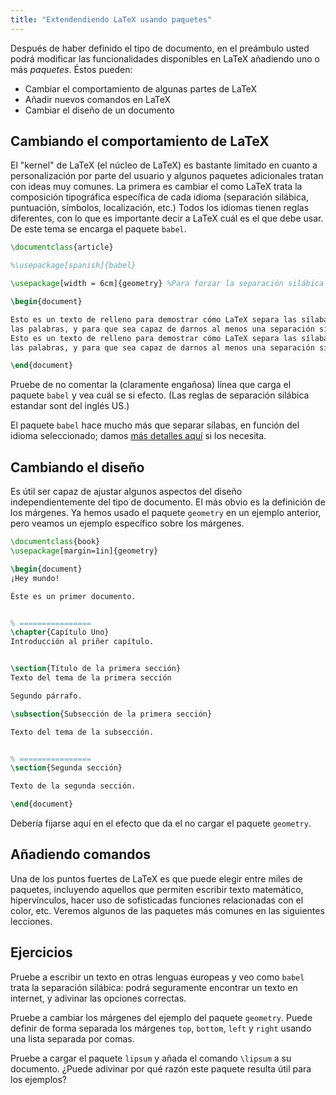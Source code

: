 ```yaml
---
title: "Extendendiendo LaTeX usando paquetes"
---
```


Después de haber definido el tipo de documento, en el preámbulo usted podrá modificar 
las funcionalidades disponibles en LaTeX añadiendo uno o más *paquetes*. Éstos pueden:

- Cambiar el comportamiento de algunas partes de LaTeX
- Añadir nuevos comandos en LaTeX
- Cambiar el diseño de un documento

## Cambiando el comportamiento de LaTeX

El "kernel" de LaTeX (el núcleo de LaTeX) es bastante limitado en cuanto a personalización
por parte del usuario y algunos paquetes adicionales tratan con ideas muy comunes. La primera
es cambiar el como LaTeX trata la composición tipográfica específica de cada idioma (separación
silábica, puntuación, símbolos, localización, etc.) Todos los idiomas tienen reglas diferentes, con lo
que es importante decir a LaTeX cuál es el que debe usar. De este tema se encarga
el paquete `babel`.

```latex
\documentclass{article}

%\usepackage[spanish]{babel}

\usepackage[width = 6cm]{geometry} %Para forzar la separación silábica

\begin{document}

Esto es un texto de relleno para demostrar cómo LaTeX separa las sílabas de 
las palabras, y para que sea capaz de darnos al menos una separación silábica.
Esto es un texto de relleno para demostrar cómo LaTeX separa las sílabas de 
las palabras, y para que sea capaz de darnos al menos una separación silábica.

\end{document}
```

Pruebe de no comentar la (claramente engañosa) línea que carga el paquete `babel` y
vea cuál se si efecto. (Las reglas de separación silábica estandar sont del inglés US.)

El paquete `babel` hace mucho más que separar sílabas, en función del idioma seleccionado;
damos [más detalles aquí](more-06) si los necesita.

## Cambiando el diseño

Es útil ser capaz de ajustar algunos aspectos del diseño independientemente del
tipo de documento. El más obvio es la definición de los márgenes. Ya hemos 
usado el paquete `geometry` en un ejemplo anterior, pero veamos un ejemplo
específico sobre los márgenes.

```latex
\documentclass{book}
\usepackage[margin=1in]{geometry}

\begin{document}
¡Hey mundo!

Éste es un primer documento.


% ================
\chapter{Capítulo Uno}
Introducción al priñer capítulo.


\section{Título de la primera sección}
Texto del tema de la primera sección

Segundo párrafo.

\subsection{Subsección de la primera sección}

Texto del tema de la subsección.


% ================
\section{Segunda sección}

Texto de la segunda sección.

\end{document}
```

Debería fijarse aquí en el efecto que da el no cargar el paquete `geometry`.

## Añadiendo comandos

Una de los puntos fuertes de LaTeX es que puede elegir entre miles de paquetes,
incluyendo aquellos que permiten escribir texto matemático, hipervínculos, hacer uso de
sofisticadas funciones relacionadas con el color, etc. Veremos algunos de las
paquetes más comunes en las siguientes lecciones. 

## Ejercicios

Pruebe a escribir un texto en otras lenguas europeas y veo como `babel` trata la
separación silábica: podrá seguramente encontrar un texto en internet, y adivinar
las opciones correctas.

Pruebe a cambiar los márgenes del ejemplo del paquete `geometry`. Puede definir
de forma separada los márgenes `top`, `bottom`, `left` y `right` usando una lista
separada por comas.

Pruebe a cargar el paquete `lipsum` y añada el comando `\lipsum` a su documento.
¿Puede adivinar por qué razón este paquete resulta útil para los ejemplos?
